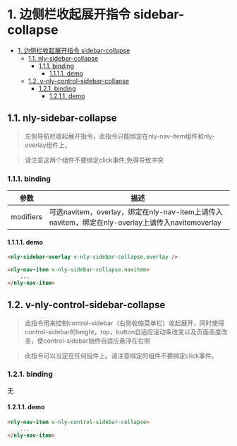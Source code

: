 # 1. 边侧栏收起展开指令 sidebar-collapse
<!-- TOC -->

- [1. 边侧栏收起展开指令 sidebar-collapse](#1-边侧栏收起展开指令-sidebar-collapse)
    - [1.1. nly-sidebar-collapse](#11-nly-sidebar-collapse)
        - [1.1.1. binding](#111-binding)
            - [1.1.1.1. demo](#1111-demo)
    - [1.2. v-nly-control-sidebar-collapse](#12-v-nly-control-sidebar-collapse)
        - [1.2.1. binding](#121-binding)
            - [1.2.1.1. demo](#1211-demo)

<!-- /TOC -->
## 1.1. nly-sidebar-collapse

> 左侧导航栏收起展开指令，此指令只能绑定在nly-nav-item组件和nly-overlay组件上。

>请注意这两个组件不要绑定click事件,免得导致冲突

### 1.1.1. binding

参数 | 描述
-|-
modifiers | 可选navitem，overlay，绑定在nly-nav-item上请传入navitem，绑定在nly-overlay上请传入navitemoverlay

#### 1.1.1.1. demo

```html
<nly-sidebar-overlay v-nly-sidebar-collapse.overlay />

<nly-nav-item v-nly-sidebar-collapse.navitem>
    ...
</nly-nav-item>

```

## 1.2. v-nly-control-sidebar-collapse

> 此指令用来控制control-sidebar（右侧收缩菜单栏）收起展开，同时使得control-sidebar的height，top，button自适应滚动条改变以及页面高度改变，使control-sidebar始终自适应悬浮在右侧

> 此指令可以当定在任何组件上。请注意绑定的组件不要绑定click事件。

### 1.2.1. binding

无

#### 1.2.1.1. demo

```html
<nly-nav-item v-nly-control-sidebar-collapse>
    ...
</nly-nav-item>
```
